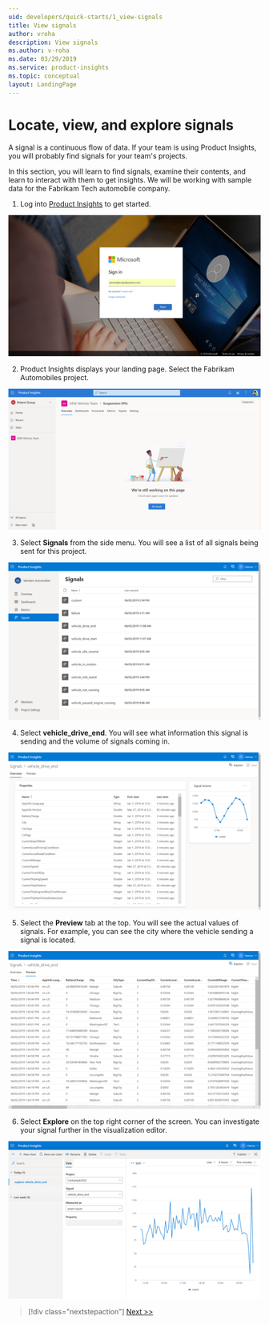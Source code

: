 ```yaml
---
uid: developers/quick-starts/1_view-signals
title: View signals
author: vroha
description: View signals
ms.author: v-roha
ms.date: 03/29/2019
ms.service: product-insights
ms.topic: conceptual
layout: LandingPage
---
```


# Locate, view, and explore signals 

A signal is a continuous flow of data. If your team is using Product Insights, you will probably find signals for your team's projects. 

In this section, you will learn to find signals, examine their contents, and learn to interact with them to get insights. We will be working with sample data for the Fabrikam Tech automobile company. 

1. Log into [Product Insights](pi.dynamics.com) to get started.

![Login page](1_Login.PNG)

2. Product Insights displays your landing page. Select the Fabrikam Automobiles project. 

![Landing page](1_LandingPage.PNG)

3. Select **Signals** from the side menu. You will see a list of all signals being sent for this project. 

![Signals page](1_Signals.PNG)

4. Select **vehicle_drive_end**. You will see what information this signal is sending and the volume of signals coming in. 

![Signal details page](1_Signal_detail1.PNG)

5. Select the **Preview** tab at the top. You will see the actual values of signals. For example, you can see the city where the vehicle sending a signal is located. 

![Signal details page](1_Signal_detail2.PNG)

6. Select **Explore** on the top right corner of the screen. You can investigate your signal further in the visualization editor. 

![Signal details page](1_Explore.PNG)

> [!div class="nextstepaction"]
> [Next >>](1_1_find.md)
